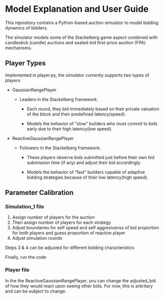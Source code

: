 # Model Explanation and User Guide

This repository contains a Python-based auction simulator to model bidding dynamics of bidders.

The simulator models some of the Stackelberg game aspect combined with candlestick (candle) auctions and sealed-bid first-price auction (FPA) mechanisms.

## Player Types
Implemented in player.py, the simulator currently supports two types of players:

- GaussianRangePlayer
    - Leaders in the Stackelberg framework.
        - Each round, they bid immediately based on their private valuation of the block and their predefined latency(speed).

        - Models the behavior of “slow” builders who must commit to bids early due to their high latency(low speed).

- ReactiveGaussianRangePlayer
    - Followers in the Stackelberg framework.

        - These players observe bids submitted just before their own bid submission time (if any) and adjust their bid accordingly.

        - Models the behavior of “fast” builders capable of adaptive bidding strategies because of their low latency(high speed).

## Parameter Calibration

### Simulation_1 file
1. Assign number of players for the auction
2. Then assign number of players for each strategy
3. Adjust boundaries for self speed and self aggresivenss of bid proportion for both players
and guess proportion of reactive player
4. Adjust simulation rounds

Steps 3 & 4 can be adjusted for different bidding characteristics

Finally, run the code

### Player file
In the the ReactiveGaussianRangePlayer, you can change the adjusted_bid of how they would react upon seeing other bids. For now, this is arbritary
and can be subject to change. 

